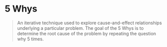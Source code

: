 # 5 Whys

> An iterative technique used to explore cause-and-effect relationships underlying a particular problem. The goal of the 5 Whys is to determine the root cause of the problem by repeating the question why 5 times.

